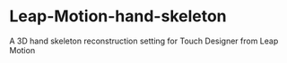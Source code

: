 # Leap-Motion-hand-skeleton
A 3D hand skeleton reconstruction setting for Touch Designer from Leap Motion 
